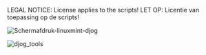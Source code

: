 LEGAL NOTICE: License applies to the scripts!
LET OP: Licentie van toepassing op de scripts!

![Schermafdruk-linuxmint-djog](https://user-images.githubusercontent.com/67005256/145692596-363269ae-82d4-4fcd-b03f-7f077dc55a24.png)


![djog_tools](https://user-images.githubusercontent.com/67005256/145692214-68dc0da3-ba09-4e48-b1bb-00497df891e6.png)
